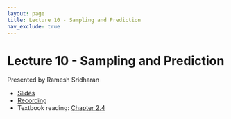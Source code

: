 ```yaml
---
layout: page
title: Lecture 10 - Sampling and Prediction
nav_exclude: true
---
```


# Lecture 10 - Sampling and Prediction

Presented by Ramesh Sridharan

- [Slides](https://docs.google.com/presentation/d/1MorXNxAPvRlTbU40oNojqUsPViHiUPnOVSJAoIl4OTQ/edit?usp=sharing) 
- [Recording](https://bcourses.berkeley.edu/courses/1538676/pages/lecture-10-sampling-and-prediction)
- Textbook reading: [Chapter 2.4](https://data102.org/ds-102-book/content/chapters/02/04_inference_sampling.html)
